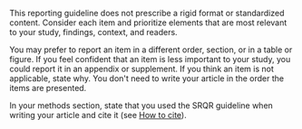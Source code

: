 This reporting guideline does not prescribe a rigid format or standardized content. Consider each item and prioritize elements that are most relevant to your study, findings, context, and readers.

You may prefer to report an item in a different order, section, or in a table or figure. If you feel confident that an item is less important to your study, you could report it in an appendix or supplement. If you think an item is not applicable, state why. You don't need to write your article in the order the items are presented.

In your methods section, state that you used the SRQR guideline when writing your article and cite it (see [How to cite](#citation)).
